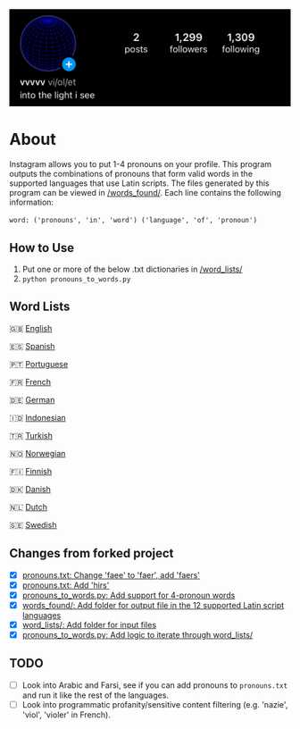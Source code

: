 <img src="ex.jpg">

# About
Instagram allows you to put 1-4 pronouns on your profile. This program outputs the combinations of pronouns that form valid words in the supported languages that use Latin scripts. The files generated by this program can be viewed in [/words_found/](/words_found/). Each line contains the following information:

`word: ('pronouns', 'in', 'word') ('language', 'of', 'pronoun')`

## How to Use
1. Put one or more of the below .txt dictionaries in [/word_lists/](/word_lists/)
2. `python pronouns_to_words.py`

## Word Lists
🇬🇧 [English](https://raw.githubusercontent.com/Paf1cent/instagram-pronoun-words/master/words_found.txt)

🇪🇸 [Spanish](https://raw.githubusercontent.com/xavier-hernandez/spanish-wordlist/main/text/spanish_words.txt)

🇵🇹 [Portuguese](https://gist.githubusercontent.com/Kasama/b75f8d57432b7e9e18e49843485d69e9/raw/c3d6b644b1ba8acd95cb4775d52d76f05e1eeee8/portuguese-word-list.txt)

🇫🇷 [French](https://raw.githubusercontent.com/Taknok/French-Wordlist/master/francais.txt)

🇩🇪 [German](https://gist.githubusercontent.com/MarvinJWendt/2f4f4154b8ae218600eb091a5706b5f4/raw/36b70dd6be330aa61cd4d4cdfda6234dcb0b8784/wordlist-german.txt)

🇮🇩 [Indonesian](https://raw.githubusercontent.com/fachrurRz/sentiment-analysis/master/indonesian-wordlist.txt)

🇹🇷 [Turkish](https://raw.githubusercontent.com/mertemin/turkish-word-list/master/words.txt)

🇳🇴 [Norwegian](https://raw.githubusercontent.com/Ondkloss/norwegian-wordlist/master/wordlist_20220201_norsk_ordbank_nno_2012.txt)

🇫🇮 [Finnish](https://raw.githubusercontent.com/hugovk/everyfinnishword/master/kaikkisanat.txt)

🇩🇰 [Danish](https://raw.githubusercontent.com/fraabye/Danish-wordlists/master/20200419-Danish-words.txt)

🇳🇱 [Dutch](https://raw.githubusercontent.com/OpenTaal/opentaal-wordlist/master/wordlist.txt)

🇸🇪 [Swedish](https://raw.githubusercontent.com/martinlindhe/wordlist_swedish/master/swe_wordlist)

## Changes from forked project
- [x] [pronouns.txt: Change 'faee' to 'faer', add 'faers'](https://github.com/violaflora/instagram-pronoun-words/commit/c299f0ed9770b41deb6855739c023b47597e9d4c)
- [x] [pronouns.txt: Add 'hirs'](https://github.com/violaflora/instagram-pronoun-words/commit/4f0dba218186d33c1fc1630c87a18b39839b294c)
- [x] [pronouns_to_words.py: Add support for 4-pronoun words](https://github.com/violaflora/instagram-pronoun-words/commit/c521a7d2061db0a8db27d1888962a265c3ecf785)
- [x] [words_found/: Add folder for output file in the 12 supported Latin script languages](https://github.com/violaflora/instagram-pronoun-words/tree/master/words_found)
- [x] [word_lists/: Add folder for input files](https://github.com/violaflora/instagram-pronoun-words/commit/86535f16d25b12c7a093fc02b0b60bc793ddddb2)
- [x] [pronouns_to_words.py: Add logic to iterate through word_lists/](https://github.com/violaflora/instagram-pronoun-words/commit/86535f16d25b12c7a093fc02b0b60bc793ddddb2) 

## TODO
- [ ] Look into Arabic and Farsi, see if you can add pronouns to `pronouns.txt` and run it like the rest of the languages.
- [ ] Look into programmatic profanity/sensitive content filtering (e.g. 'nazie', 'viol', 'violer' in French).
